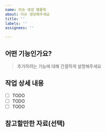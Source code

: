 ```yaml
---
name: 이슈 생성 템플릿
about: 이슈 생성해주세요
title: ''
labels: ''
assignees: ''

---
```


## 어떤 기능인가요?
> 추가하려는 기능에 대해 간결하게 설명해주세요

## 작업 상세 내용
- [ ] TODO
- [ ] TODO
- [ ] TODO

## 참고할만한 자료(선택)
